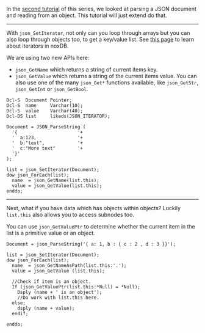 In the [second tutorial](/noxdb/parsing) of this series, we looked at parsing a JSON document and reading from an object. This tutorial will just extend do that.

---

With `json_SetIterator`, not only can you loop through arrays but you can also loop through objects too, to get a key/value list. See [this page](/noxdb/arrays) to learn about iterators in noxDB.

We are using two new APIs here:

* `json_GetName` which returns a string of current items key.
* `json_GetValue` which returns a string of the current items value. You can also use one of the many `json_Get*` functions available, like `json_GetStr`, `json_GetInt` or `json_GetBool`.

```
Dcl-S  Document Pointer;
Dcl-S  name     Varchar(10);
Dcl-S  value    Varchar(40);
Dcl-DS list     likeds(JSON_ITERATOR);

Document = JSON_ParseString (
  '{                      '+
  '  a:123,               '+
  '  b:"text",            '+
  '  c:"More text"        '+
  '}'
);

list = json_SetIterator(Document);
dow json_ForEach(list);
  name  = json_GetName(list.this);
  value = json_GetValue(list.this);
enddo;
```

---

Next, what if you have data which has objects within objects? Luckily `list.this` also allows you to access subnodes too.

You can use `json_GetValuePtr` to determine whether the current item in the list is a primitive value or an object.

```
Document = json_ParseString('{ a: 1, b : { c : 2 , d : 3 }}');

list = json_SetIterator(Document);
dow json_ForEach(list);
  name  = json_GetNameAsPath(list.this:'.');
  value = json_GetValue (list.this);

  //Check if item is an object.
  If (json_GetValuePtr(list.this:*Null) = *Null);
    Dsply (name + ' is an object');
    //Do work with list.this here.
  else;
    dsply (name + value);
  endif;

enddo;
```
